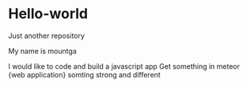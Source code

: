 # Hello-world

Just another repository

My name is mountga

I would like to code and build a javascript app
Get something in meteor {web application}
somting strong and different

